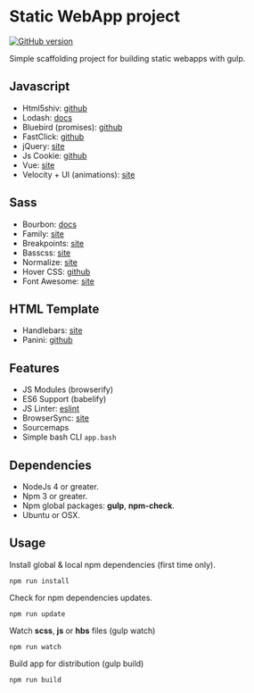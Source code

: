 Static WebApp project
=======================

[![GitHub version](https://badge.fury.io/gh/npulidom%2Fstatic-webapp.svg)](https://badge.fury.io/gh/npulidom%2Fstatic-webapp)

Simple scaffolding project for building static webapps with gulp.

## Javascript

- Html5shiv:  [github](https://github.com/aFarkas/html5shiv)
- Lodash:  [docs](https://lodash.com/docs)
- Bluebird (promises):  [github](https://github.com/petkaantonov/bluebird)
- FastClick:  [github](https://github.com/ftlabs/fastclick)
- jQuery:  [site](https://jquery.com/)
- Js Cookie:  [github](https://github.com/js-cookie/js-cookie)
- Vue:  [site](https://vuejs.org/)
- Velocity + UI (animations):  [site](https://julian.com/)

## Sass

- Bourbon:  [docs](http://bourbon.io/docs/)
- Family:  [site](https://lukyvj.github.io/family.scss/)
- Breakpoints:  [site](https://github.com/at-import/breakpoint)
- Basscss:  [site](http://www.basscss.com/)
- Normalize:  [site](https://necolas.github.io/normalize.css/)
- Hover CSS:  [github](http://ianlunn.github.io/Hover/)
- Font Awesome:  [site](http://fontawesome.io/)

## HTML Template

- Handlebars: [site](http://handlebarsjs.com/)
- Panini: [github](https://github.com/zurb/panini)

## Features

- JS Modules (browserify)
- ES6 Support (babelify)
- JS Linter: [eslint](http://eslint.org/)
- BrowserSync: [site](https://www.browsersync.io/)
- Sourcemaps
- Simple bash CLI `app.bash`

## Dependencies

- NodeJs 4 or greater.
- Npm 3 or greater.
- Npm global packages: **gulp**, **npm-check**.
- Ubuntu or OSX.

## Usage

Install global & local npm dependencies (first time only).
```
npm run install
```

Check for npm dependencies updates.
```
npm run update
```

Watch **scss**, **js** or **hbs** files (gulp watch)
```
npm run watch
```

Build app for distribution (gulp build)
```
npm run build
```
